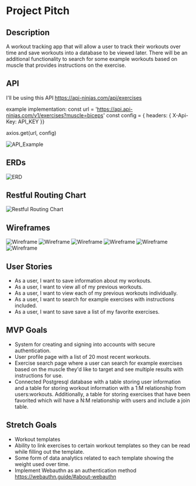 # Project Pitch

## Description
A workout tracking app that will allow a user to track their workouts over time and save workouts into a database to be viewed later. There will be an additional functionality to search for some example workouts based on muscle that provides instructions on the exercise.

## API
I'll be using this API https://api-ninjas.com/api/exercises

example implementation:
const url = 'https://api.api-ninjas.com/v1/exercises?muscle=biceps'
const config = { headers: { X-Api-Key: API_KEY }}

axios.get(url, config)

![API_Example](./public/api_example.png "API Example")

## ERDs
![ERD](./public/workout_tracker_erd.drawio.png "ERD")

## Restful Routing Chart
![Restful Routing Chart](./public/workout_tracker_restful_routing_chart.drawio.png "Restful Routing Chart")

## Wireframes
![Wireframe](./public/home_page.png "Wireframe")
![Wireframe](./public/user_profile.png "Wireframe")
![Wireframe](./public/user_workout.PNG "Wireframe")
![Wireframe](./public/saved_exercises.PNG "Wireframe")
![Wireframe](./public/exercises.PNG "Wireframe")
![Wireframe](./public/exercises_muscle.PNG "Wireframe")

## User Stories
- As a user, I want to save information about my workouts.
- As a user, I want to view all of my previous workouts.
- As a user, I want to view each of my previous workouts individually.
- As a user, I want to search for example exercises with instructions included.
- As a user, I want to save save a list of my favorite exercises.

## MVP Goals
- System for creating and signing into accounts with secure authentication.
- User profile page with a list of 20 most recent workouts.
- Exercise search page where a user can search for example exercises based on the muscle they'd like to target and see multiple results with instructions for use.
- Connected Postgresql database with a table storing user information and a table for storing workout information with a 1:M relationship from users:workouts. Additionally, a table for storing exercises that have been favorited which will have a N:M relationship with users and include a join table.

## Stretch Goals
- Workout templates
- Ability to link exercises to certain workout templates so they can be read while filling out the template.
- Some form of data analytics related to each template showing the weight used over time.
- Implement Webauthn as an authentication method https://webauthn.guide/#about-webauthn